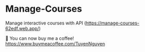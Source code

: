 # Manage-Courses
Manage interactive courses with API (https://manage-courses-62edf.web.app/)

👋 You can now buy me a coffee! https://www.buymeacoffee.com/TuyenNguyen
